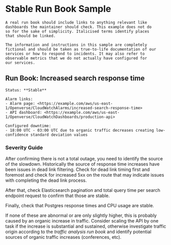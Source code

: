 # Stable Run Book Sample

```{tip}
A real run book should include links to anything relevant like
dashboards the maintainer should check. This example does not do
so for the sake of simplicity. Italicised terms identify places
that should be linked.
```

```{caution}
The information and instructions in this sample are completely
fictional and should be taken as true-to-life documentation of our
services or how to respond to incidents. It may also refer to
observable metrics that we do not actually have configured for
our services.
```

## Run Book: Increased search response time

```{admonition} Metadata
Status: **Stable**

Alarm links:
- Alarm page: <https://example.com/aws/us-east-1/Openverse/CloudWatchAlarms/increased-search-response-time>
- API dashboard: <https://example.com/aws/us-east-1/Openverse/CloudWatchDashboards/production-api>

Configured downtime:
- 18:00 UTC - 03:00 UTC due to organic traffic decreases creating low-confidence standard deviation values
```

### Severity Guide

After confirming there is not a total outage, you need to identify the source of
the slowdown. Historically the source of response time increases have been
issues in dead link filtering. Check for dead link timing first and foremost and
check for increased 5xx on the route that may indicate issues with completing
the dead link process.

After that, check Elasticsearch pagination and total query time per search
endpoint request to confirm that those are stable.

Finally, check that Postgres response times and CPU usage are stable.

If none of these are abnormal or are only slightly higher, this is probably
caused by an organic increase in traffic. Consider scaling the API by one task
if the increase is substantial and sustained, otherwise investigate traffic
origin according to the _traffic analysis run book_ and identify potential
sources of organic traffic increases (conferences, etc).

